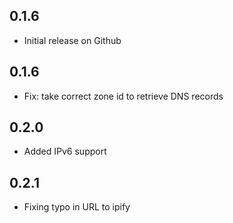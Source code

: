 ## 0.1.6

- Initial release on Github

## 0.1.6

- Fix: take correct zone id to retrieve DNS records

## 0.2.0

- Added IPv6 support

## 0.2.1

- Fixing typo in URL to ipify